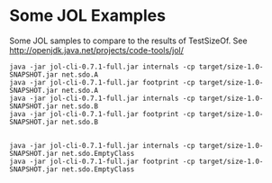 # Some JOL Examples 

Some JOL samples to compare to the results of TestSizeOf.  See http://openjdk.java.net/projects/code-tools/jol/
```
java -jar jol-cli-0.7.1-full.jar internals -cp target/size-1.0-SNAPSHOT.jar net.sdo.A
java -jar jol-cli-0.7.1-full.jar footprint -cp target/size-1.0-SNAPSHOT.jar net.sdo.A
java -jar jol-cli-0.7.1-full.jar internals -cp target/size-1.0-SNAPSHOT.jar net.sdo.B
java -jar jol-cli-0.7.1-full.jar footprint -cp target/size-1.0-SNAPSHOT.jar net.sdo.B


java -jar jol-cli-0.7.1-full.jar internals -cp target/size-1.0-SNAPSHOT.jar net.sdo.EmptyClass
java -jar jol-cli-0.7.1-full.jar footprint -cp target/size-1.0-SNAPSHOT.jar net.sdo.EmptyClass
```
